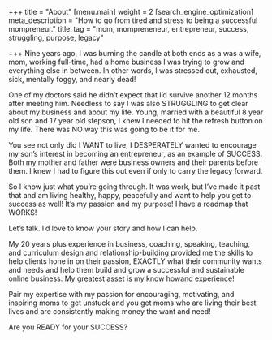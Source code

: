 +++
title = "About"
[menu.main]
weight = 2
[search_engine_optimization]
meta_description = "How to go from tired and stress to being a successful mompreneur."
title_tag = "mom, mompreneneur, entrepreneur, success, struggling, purpose, legacy"

+++
Nine years ago, I was burning the candle at both ends as a was a wife, mom, working full-time, had a home business I was trying to grow and everything else in between. In other words, I was stressed out, exhausted, sick, mentally foggy, and nearly dead!

One of my doctors said he didn’t expect that I’d survive another 12 months after meeting him. Needless to say I was also STRUGGLING to get clear about my business and about my life. Young, married with a beautiful 8 year old son and 17 year old stepson, I knew I needed to hit the refresh button on my life. There was NO way this was going to be it for me.

You see not only did I WANT to live, I DESPERATELY wanted to encourage my son’s interest in becoming an entrepreneur, as an example of SUCCESS. Both my mother and father were business owners and their parents before them. I knew I had to figure this out even if only to carry the legacy forward.

So I know just what you’re going through. It was work, but I’ve made it past that and am living healthy, happy, peacefully and want to help you get to success as well! It’s my passion and my purpose! I have a roadmap that WORKS!

Let’s talk. I’d love to know your story and how I can help.

My 20 years plus experience in business, coaching, speaking, teaching, and curriculum design and relationship-building provided me the skills to help clients hone in on their passion, EXACTLY what their community wants and needs and help them build and grow a successful and sustainable online business. My greatest asset is my know howand experience!

Pair my expertise with my passion for encouraging, motivating, and inspiring moms to get unstuck and you get moms who are living their best lives and are consistently making money the want and need!

Are you READY for your SUCCESS?